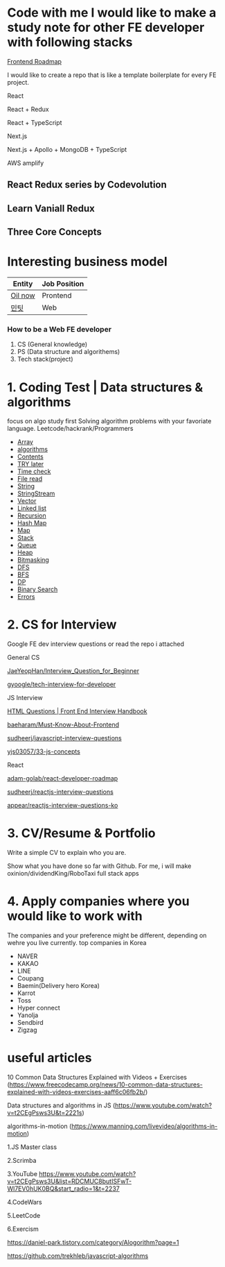 # Code with me I would like to make a study note for other FE developer with following stacks

[Frontend Roadmap](https://roadmap.sh/frontend)

I would like to create a repo that is like a template boilerplate for every FE project.

React

React + Redux

React + TypeScript

Next.js

Next.js + Apollo + MongoDB + TypeScript

AWS amplify

## React Redux series by Codevolution

## Learn Vaniall Redux

## Three Core Concepts

# Interesting business model 

| Entity | Job Position  |
| ------ | ------------- | 
| [Oil now](https://mintit.co.kr/introduce/aboutMintit.do) | Prontend  |
| [민팃](https://mintit.co.kr/introduce/aboutMintit.do) | Web  |

### How to be a Web FE developer

1. CS (General knowledge)
2. PS (Data structure and algorithems)
3. Tech stack(project)

# 1. Coding Test | Data structures & algorithms
focus on algo study first
Solving algorithm problems with your favoriate language.
Leetcode/hackrank/Programmers

- [Array](/array)
- [algorithms](#algorithms)
- [Contents](#contents)
- [TRY later](#try-later)
- [Time check](#time-check)
- [File read](#file-read)
- [String](#string)
- [StringStream](#stringstream)
- [Vector](#vector)
- [Linked list](#linked-list)
- [Recursion](#recursion)
- [Hash Map](#hash-map)
- [Map](#map)
- [Stack](#stack)
- [Queue](#queue)
- [Heap](#heap)
- [Bitmasking](#bitmasking)
- [DFS](#dfs)
- [BFS](#bfs)
- [DP](#dp)
- [Binary Search](#binary-search)
- [Errors](#errors)

# 2. CS for Interview
Google FE dev interview questions or read the repo i attached 

General CS

[JaeYeopHan/Interview_Question_for_Beginner](https://github.com/JaeYeopHan/Interview_Question_for_Beginner)

[gyoogle/tech-interview-for-developer](https://github.com/gyoogle/tech-interview-for-developer)

JS Interview

[HTML Questions | Front End Interview Handbook](https://yangshun.github.io/front-end-interview-handbook/en/html-questions)

[baeharam/Must-Know-About-Frontend](https://github.com/baeharam/Must-Know-About-Frontend)

[sudheerj/javascript-interview-questions](https://github.com/sudheerj/javascript-interview-questions)

[yjs03057/33-js-concepts](https://github.com/yjs03057/33-js-concepts)

React 

[adam-golab/react-developer-roadmap](https://github.com/adam-golab/react-developer-roadmap)

[sudheerj/reactjs-interview-questions](https://github.com/sudheerj/reactjs-interview-questions)

[appear/reactjs-interview-questions-ko](https://github.com/appear/reactjs-interview-questions-ko)



# 3. CV/Resume & Portfolio
Write a simple CV to explain who you are. 

Show what you have done so far with Github.
For me, i will make oxinion/dividendKing/RoboTaxi full stack apps 


 # 4. Apply companies where you would like to work with 
 The companies and your preference might be different, depending on wehre you live currently. 
 top companies in Korea
- NAVER
- KAKAO
- LINE
- Coupang
- Baemin(Delivery hero Korea)
- Karrot
- Toss
- Hyper connect
- Yanolja
- Sendbird
- Zigzag

# useful articles

10 Common Data Structures Explained with Videos + Exercises
(https://www.freecodecamp.org/news/10-common-data-structures-explained-with-videos-exercises-aaff6c06fb2b/)

Data structures and algorithms in JS
(https://www.youtube.com/watch?v=t2CEgPsws3U&t=2221s)

algorithms-in-motion
(https://www.manning.com/livevideo/algorithms-in-motion)

  1.JS Master class

  2.Scrimba

  3.YouTube
  https://www.youtube.com/watch?v=t2CEgPsws3U&list=RDCMUC8butISFwT-Wl7EV0hUK0BQ&start_radio=1&t=2237

  4.CodeWars

  5.LeetCode

  6.Exercism


  https://daniel-park.tistory.com/category/Alogorithm?page=1

  https://github.com/trekhleb/javascript-algorithms
  

